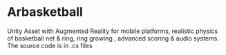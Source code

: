 # Arbasketball
Unity Asset  with Augmented Reality for mobile platforms, realistic physics of basketball net &amp; ring, ring growing , advanced scoring &amp; audio systems.
The source code is in .cs files

